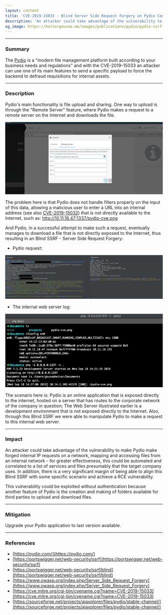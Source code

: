 ```yaml
---
layout: content
title: 'CVE-2019-15033 - Blind Server Side Request Forgery on Pydio Community' 
description: 'An attacker could take advantage of the vulnerability to make Pydio make forged internal IP requests on a network'
og_image: https://heitorgouvea.me/images/publications/pydio/pydio-ssrf-request.png
---
```


---

### Summary

The [Pydio](https://pydio.com/) is a "modern file management platform built according to your business needs and regulations" and with the CVE-2019-15033 an attacker can use one of its main features to send a specific payload to force the backend to defraud requisitions for internal assets.

---

### Description

Pydio's main functionality is file upload and sharing. One way to upload is through the "Remote Server" feature, where Pydio makes a request to a remote server on the Internet and downloads the file.

![Pydio Upload File Form](/images/publications/pydio/pydio-upload-file-form.png)

The problem here is that Pydio does not handle filters properly on the input of this data, allowing a malicious user to enter a URL into an internal address (see also [CVE-2019-15032](/2019/09/17/CVE-2019-15032)) that is not directly available to the Internet, such as: http://10.11.18.47:1337/pydio-cve.png

And Pydio, in a successful attempt to make such a request, eventually manages to download a file that is not directly exposed to the Internet, thus resulting in an Blind SSRF - Server Side Request Forgery:

- Pydio request:

![Pydio SSRF Request](/images/publications/pydio/pydio-ssrf-request.png)

- The internal web server log:

![Pydio SSRF PoC](/images/publications/pydio/pydio-ssrf-poc.png)

The scenario here is: Pydio is an online application that is exposed directly to the internet, hosted on a server that has routes to the corporate network of the company in question; The Web Server illustrated earlier is a development environment that is not exposed directly to the Internet. Also, through this Blind SSRF we were able to manipulate Pydio to make a request to this internal web server.

---

### Impact

An attacker could take advantage of the vulnerability to make Pydio make forged internal IP requests on a network, mapping and accessing files from an internal network - for greater effectiveness, this could be automated and correlated to a list of services and files presumably that the target company uses. In addition, there is a very significant margin of being able to align this Blind SSRF with some specific scenario and achieve a RCE vulnerability.

This vulnerability could be exploited without authentication because another feature of Pydio is the creation and making of folders available for third parties to upload and download files.

---

### Mitigation

Upgrade your Pydio application to last version available.

---

### Referencies

- [https://pydio.com/](https://pydio.com/)
- [https://portswigger.net/web-security/ssrf](https://portswigger.net/web-security/ssrf)
- [https://portswigger.net/web-security/ssrf/blind](https://portswigger.net/web-security/ssrf/blind)
- [https://www.owasp.org/index.php/Server_Side_Request_Forgery](https://www.owasp.org/index.php/Server_Side_Request_Forgery)
- [https://cve.mitre.org/cgi-bin/cvename.cgi?name=CVE-2019-15033](https://cve.mitre.org/cgi-bin/cvename.cgi?name=CVE-2019-15033)
- [https://sourceforge.net/projects/ajaxplorer/files/pydio/stable-channel/](https://sourceforge.net/projects/ajaxplorer/files/pydio/stable-channel/)